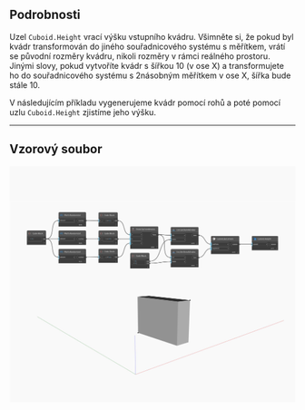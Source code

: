 ## Podrobnosti
Uzel `Cuboid.Height` vrací výšku vstupního kvádru. Všimněte si, že pokud byl kvádr transformován do jiného souřadnicového systému s měřítkem, vrátí se původní rozměry kvádru, nikoli rozměry v rámci reálného prostoru. Jinými slovy, pokud vytvoříte kvádr s šířkou 10 (v ose X) a transformujete ho do souřadnicového systému s 2násobným měřítkem v ose X, šířka bude stále 10.

V následujícím příkladu vygenerujeme kvádr pomocí rohů a poté pomocí uzlu `Cuboid.Height` zjistíme jeho výšku.

___
## Vzorový soubor

![Height](./Autodesk.DesignScript.Geometry.Cuboid.Height_img.jpg)

